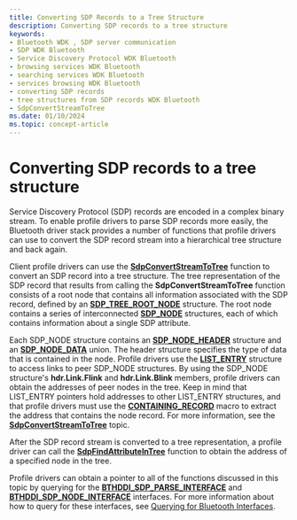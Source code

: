 ```yaml
---
title: Converting SDP Records to a Tree Structure
description: Converting SDP records to a tree structure
keywords:
- Bluetooth WDK , SDP server communication
- SDP WDK Bluetooth
- Service Discovery Protocol WDK Bluetooth
- browsing services WDK Bluetooth
- searching services WDK Bluetooth
- services browsing WDK Bluetooth
- converting SDP records
- tree structures from SDP records WDK Bluetooth
- SdpConvertStreamToTree
ms.date: 01/10/2024
ms.topic: concept-article
---
```


# Converting SDP records to a tree structure

Service Discovery Protocol (SDP) records are encoded in a complex binary stream. To enable profile drivers to parse SDP records more easily, the Bluetooth driver stack provides a number of functions that profile drivers can use to convert the SDP record stream into a hierarchical tree structure and back again.

Client profile drivers can use the **[SdpConvertStreamToTree](/windows-hardware/drivers/ddi/bthsdpddi/nc-bthsdpddi-pconvertstreamtotree)** function to convert an SDP record into a tree structure. The tree representation of the SDP record that results from calling the **SdpConvertStreamToTree** function consists of a root node that contains all information associated with the SDP record, defined by an **[SDP_TREE_ROOT_NODE](/windows-hardware/drivers/ddi/sdpnode/ns-sdpnode-_sdp_tree_root_node)** structure. The root node contains a series of interconnected **[SDP_NODE](/windows-hardware/drivers/ddi/sdpnode/ns-sdpnode-_sdp_node)** structures, each of which contains information about a single SDP attribute.

Each SDP_NODE structure contains an **[SDP_NODE_HEADER](/windows-hardware/drivers/ddi/sdpnode/ns-sdpnode-_sdp_node_header)** structure and an
 **[SDP_NODE_DATA](/windows-hardware/drivers/ddi/sdpnode/ns-sdpnode-_sdp_node_data)** union.
  The header structure specifies the type of data that is contained in the node. Profile drivers use the **[LIST_ENTRY](/windows/win32/api/ntdef/ns-ntdef-list_entry)** structure
   to access links to peer SDP_NODE structures. By using the SDP_NODE structure's **hdr.Link.Flink** and **hdr.Link.Blink** members, profile drivers can obtain the addresses of peer nodes in the tree.
    Keep in mind that LIST_ENTRY pointers hold addresses to other LIST_ENTRY structures, and that profile drivers must use the **[CONTAINING_RECORD](/windows/win32/api/ntdef/nf-ntdef-containing_record)** macro to extract the address that contains the node record. For more information, see the **[SdpConvertStreamToTree](/windows-hardware/drivers/ddi/bthsdpddi/nc-bthsdpddi-pconvertstreamtotree)** topic.

After the SDP record stream is converted to a tree representation, a profile driver can call the **[SdpFindAttributeInTree](/windows-hardware/drivers/ddi/sdplib/nf-sdplib-sdpfindattributeintree)** function to obtain the address of a specified node in the tree.

Profile drivers can obtain a pointer to all of the functions discussed in this topic by querying for the **[BTHDDI_SDP_PARSE_INTERFACE](/windows-hardware/drivers/ddi/bthsdpddi/ns-bthsdpddi-_bthddi_sdp_parse_interface)** and **[BTHDDI_SDP_NODE_INTERFACE](/windows-hardware/drivers/ddi/bthsdpddi/ns-bthsdpddi-_bthddi_sdp_node_interface)** interfaces. For more information about how to query for these interfaces, see [Querying for Bluetooth Interfaces](querying-for-bluetooth-interfaces.md).
